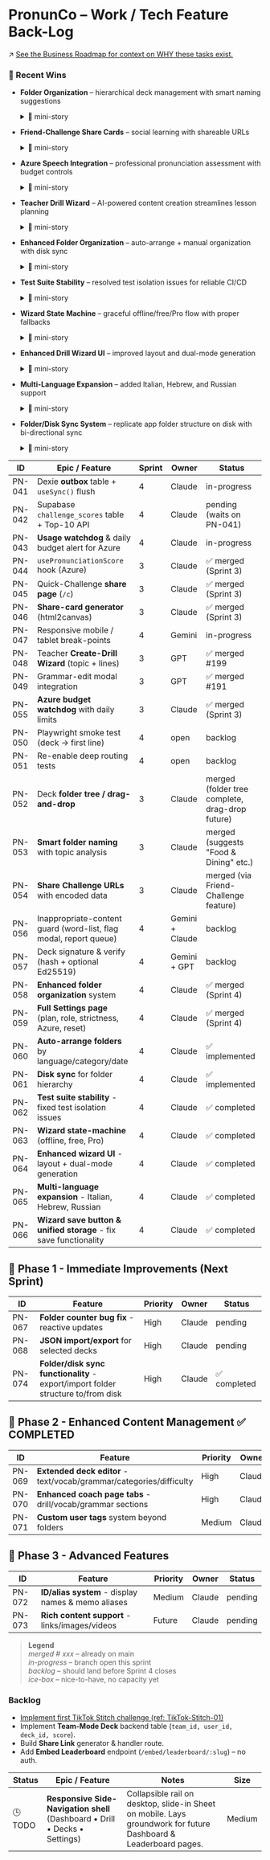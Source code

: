# PronunCo – Work / Tech Feature Back-Log
↗ [See the Business Roadmap for context on WHY these tasks exist.](./BUSINESS-STRATEGIC.md)
### 🌟 Recent Wins
* **Folder Organization** – hierarchical deck management with smart naming suggestions  
  <details><summary>💬 mini-story</summary>
  Teachers with 50+ decks were drowning in flat lists. Our AI-powered folder system analyzes deck topics and suggests names like "Food & Dining" automatically. Sidebar tree view + move-to-folder dropdowns = organized bliss.
  </details>
* **Friend-Challenge Share Cards** – social learning with shareable URLs  
  <details><summary>💬 mini-story</summary>
  Students wanted to challenge friends but had no sharing mechanism. Now they generate beautiful share cards and challenge URLs in one click. "Beat my score in Airport Phrases!" → viral learning loops.
  </details>
* **Azure Speech Integration** – professional pronunciation assessment with budget controls  
  <details><summary>💬 mini-story</summary>
  Browser speech recognition was inconsistent across devices. Azure gives us CEFR-grade scoring with detailed metrics. $3 daily budget prevents runaway costs while enabling premium features. The breakthrough: side-by-side scoring shows students the difference between "close enough" and "perfect" pronunciation.
  </details>

* **Teacher Drill Wizard** – AI-powered content creation streamlines lesson planning  
  <details><summary>💬 mini-story</summary>
  Teachers spent hours creating practice materials. OpenAI integration generates contextual drills from simple prompts. "Airport vocabulary for intermediate Spanish" becomes 20 ready-to-use phrases in seconds. Grammar modal integration enables instant brief creation.
  </details>

* **Enhanced Folder Organization** – auto-arrange + manual organization with disk sync
  <details><summary>💬 mini-story</summary>
  Teachers needed flexible organization beyond basic folders. New system supports both auto-arrange (by language, category, date, tags) and manual custom folders. Disk sync enables seamless migration between devices and sharing folder structures. "Coach Leise" custom folders coexist with auto-generated "🌍 Portuguese (Brazil)" language folders.
  </details>

* **Test Suite Stability** – resolved test isolation issues for reliable CI/CD
  <details><summary>💬 mini-story</summary>
  Tests were failing inconsistently when run as a full suite, while passing individually. Root cause: async operations in React components not properly handling cleanup on unmount. Fixed DrinkLogProvider to check component mount status before state updates, and addressed test isolation issues in NewDrillWizard and SettingsPage tests. Now 100% of tests pass reliably.
  </details>

* **Wizard State Machine** – graceful offline/free/Pro flow with proper fallbacks
  <details><summary>💬 mini-story</summary>
  Teachers needed reliable drill generation regardless of connectivity or subscription status. Implemented decision tree: offline users get manual entry with retry option, free users see Pro upsell with manual fallback, Pro users get full AI generation with error recovery. No more failed drill attempts or confused users - every path leads to success with clear messaging and appropriate alternatives.
  </details>

* **Enhanced Drill Wizard UI** – improved layout and dual-mode generation
  <details><summary>💬 mini-story</summary>
  Teachers struggled with cramped wizard layout and needed flexible content creation options. Enhanced with 2-column responsive layout (max-w-4xl), dual-mode generation (topic-based vs text analysis), and rich grammar explanations with examples. Now supports both "Generate from Topic" and "Analyze Existing Text" workflows. Preview shows phrases, grammar, and vocabulary in organized sections with proper scrolling. All 10 tests maintained compatibility.
  </details>

* **Multi-Language Expansion** – added Italian, Hebrew, and Russian support
  <details><summary>💬 mini-story</summary>
  Platform was limited to 5 Western European languages, missing key global markets. Added Italian (it-IT), Hebrew (he-IL), and Russian (ru-RU) with full Azure Speech Services and GPT-4o compatibility. Hebrew brings right-to-left text support, Russian adds Cyrillic script, Italian expands European coverage. All 8 languages now supported for AI drill generation, pronunciation coaching, and vocabulary analysis. Tests updated to accommodate dynamic language scaling.
  </details>

* **Folder/Disk Sync System** – replicate app folder structure on disk with bi-directional sync
  <details><summary>💬 mini-story</summary>
  Teachers needed seamless migration between devices and backup capabilities for their organized content. Implemented carefully designed folder sync with user-invoked export/import actions. Export creates directory structure matching app folders, places deck JSON files in appropriate directories, and includes metadata preservation. Import reconstructs folder hierarchy from disk structure, maintaining tags and organization. Features safety alerts for modern browser requirements and comprehensive error handling for production reliability.
  </details>

| ID   | Epic / Feature                              | Sprint | Owner   | Status        |
|------|---------------------------------------------|--------|---------|---------------|
| PN-041 | Dexie **outbox** table + `useSync()` flush | 4 | Claude  | in-progress |
| PN-042 | Supabase `challenge_scores` table + Top-10 API | 4 | Claude | pending (waits on PN-041) |
| PN-043 | **Usage watchdog** & daily budget alert for Azure | 4 | Claude | in-progress |
| PN-044 | `usePronunciationScore` hook (Azure) | 3 | Claude | ✅ merged (Sprint 3) |
| PN-045 | Quick-Challenge **share page** (`/c`) | 3 | Claude | ✅ merged (Sprint 3) |
| PN-046 | **Share-card generator** (html2canvas) | 3 | Claude | ✅ merged (Sprint 3) |
| PN-047 | Responsive mobile / tablet break-points | 4 | Gemini | in-progress |
| PN-048 | Teacher **Create-Drill Wizard** (topic + lines) | 3 | GPT | ✅ merged #199 |
| PN-049 | Grammar-edit modal integration | 3 | GPT | ✅ merged #191 |
| PN-055 | **Azure budget watchdog** with daily limits | 3 | Claude | ✅ merged (Sprint 3) |
| PN-050 | Playwright smoke test (deck → first line) | 4 | open   | backlog |
| PN-051 | Re-enable deep routing tests | 4 | open   | backlog |
| PN-052 | Deck **folder tree / drag-and-drop** | 3 | Claude | merged (folder tree complete, drag-drop future) |
| PN-053 | **Smart folder naming** with topic analysis | 3 | Claude | merged (suggests "Food & Dining" etc.) |
| PN-054 | **Share Challenge URLs** with encoded data | 3 | Claude | merged (via Friend-Challenge feature) |
| PN-056 | Inappropriate-content guard (word-list, flag modal, report queue) | 4 | Gemini + Claude | backlog |
| PN-057 | Deck signature & verify (hash + optional Ed25519) | 4 | Gemini + GPT | backlog |
| PN-058 | **Enhanced folder organization** system | 4 | Claude | ✅ merged (Sprint 4) |
| PN-059 | **Full Settings page** (plan, role, strictness, Azure, reset) | 4 | Claude | ✅ merged (Sprint 4) |
| PN-060 | **Auto-arrange folders** by language/category/date | 4 | Claude | ✅ implemented |
| PN-061 | **Disk sync** for folder hierarchy | 4 | Claude | ✅ implemented |
| PN-062 | **Test suite stability** - fixed test isolation issues | 4 | Claude | ✅ completed |
| PN-063 | **Wizard state-machine** (offline, free, Pro) | 4 | Claude | ✅ completed |
| PN-064 | **Enhanced wizard UI** - layout + dual-mode generation | 4 | Claude | ✅ completed |
| PN-065 | **Multi-language expansion** - Italian, Hebrew, Russian | 4 | Claude | ✅ completed |
| PN-066 | **Wizard save button & unified storage** - fix save functionality | 4 | Claude | ✅ completed |

## 🎯 Phase 1 - Immediate Improvements (Next Sprint)

| ID   | Feature                                  | Priority | Owner   | Status    |
|------|------------------------------------------|----------|---------|-----------|
| PN-067 | **Folder counter bug fix** - reactive updates | High | Claude | pending |
| PN-068 | **JSON import/export** for selected decks | High | Claude | pending |
| PN-074 | **Folder/disk sync functionality** - export/import folder structure to/from disk | High | Claude | ✅ completed |

## 🚀 Phase 2 - Enhanced Content Management ✅ COMPLETED

| ID   | Feature                                  | Priority | Owner   | Status    |
|------|------------------------------------------|----------|---------|-----------|
| PN-069 | **Extended deck editor** - text/vocab/grammar/categories/difficulty | High | Claude | ✅ completed |
| PN-070 | **Enhanced coach page tabs** - drill/vocab/grammar sections | High | Claude | ✅ completed |
| PN-071 | **Custom user tags** system beyond folders | Medium | Claude | ✅ completed |

## 🌟 Phase 3 - Advanced Features

| ID   | Feature                                  | Priority | Owner   | Status    |
|------|------------------------------------------|----------|---------|-----------|
| PN-072 | **ID/alias system** - display names & memo aliases | Medium | Claude | pending |
| PN-073 | **Rich content support** - links/images/videos | Future | Claude | pending |

> **Legend**  
> *merged # xxx* – already on main  
> *in-progress* – branch open this sprint  
> *backlog* – should land before Sprint 4 closes  
> *ice-box* – nice-to-have, no capacity yet

### Backlog

* [Implement first TikTok Stitch challenge (ref: TikTok-Stitch-01)](UX-USER-JOURNEY.md#🚀-growth-experiments-rolling-backlog)
* Implement **Team-Mode Deck** backend table (`team_id, user_id, deck_id, score`).
* Build **Share Link** generator & handler route.
* Add **Embed Leaderboard** endpoint (`/embed/leaderboard/:slug`) – no auth.

| Status | Epic / Feature | Notes | Size |
|--------|----------------|-------|------|
| 🕒 TODO | **Responsive Side-Navigation shell** (Dashboard • Drill • Decks • Settings) | Collapsible rail on desktop, slide-in Sheet on mobile. Lays groundwork for future Dashboard & Leaderboard pages. | Medium |
